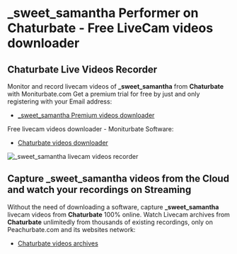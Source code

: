 # _sweet_samantha Performer on Chaturbate - Free LiveCam videos downloader

## Chaturbate Live Videos Recorder

Monitor and record livecam videos of **_sweet_samantha** from **Chaturbate** with Moniturbate.com
Get a premium trial for free by just and only registering with your Email address:
* [_sweet_samantha Premium videos downloader](https://moniturbate.com/request-demo-licence-key.html)

Free livecam videos downloader - Moniturbate Software:
* [Chaturbate videos downloader](https://moniturbate.com/moniturbate-download-software.html)

![_sweet_samantha livecam videos recorder](https://peachurnet.com/templates/moniturbate-software.png)


## Capture _sweet_samantha videos from the Cloud and watch your recordings on Streaming

Without the need of downloading a software, capture **_sweet_samantha** livecam videos from **Chaturbate** 100% online.
Watch Livecam archives from **Chaturbate** unlimitedly from thousands of existing recordings, only on Peachurbate.com and its websites network:
* [Chaturbate videos archives](https://peachurnet.com/)